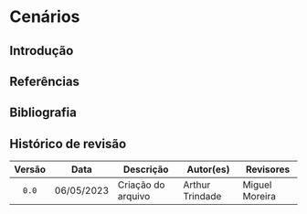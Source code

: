 # Cenários
## Introdução

## Referências
<!-- FONTES CITADAS UTILIZADAS PARA EMBASAR O TEXTO, REMOVER CASO NÃO HOUVER  -->

## Bibliografia
<!-- FONTES CONSULTADAS DURANTE A ELABORAÇÃO DO TEXTO, CITADAS OU NÃO -->

## Histórico de revisão

| Versão     | Data        | Descrição            | Autor(es)                          | Revisores  |
| :--------: | :---------: | -------------------- | ---------------------------------- | ---------- |
| `0.0`      |  06/05/2023 | Criação do arquivo   | Arthur Trindade                | Miguel Moreira |